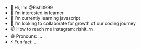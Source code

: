 - 👋 Hi, I’m @Rishit999
- 👀 I’m interested in learner
- 🌱 I’m currently learning javascript
- 💞️ I’m looking to collaborate for growth of our coding journey
- 📫 How to reach me instagram: rishit_rn 
- 😄 Pronouns: ...
- ⚡ Fun fact: ...

<!---
Rishit999/Rishit999 is a ✨ special ✨ repository because its `README.md` (this file) appears on your GitHub profile.
You can click the Preview link to take a look at your changes.
--->
